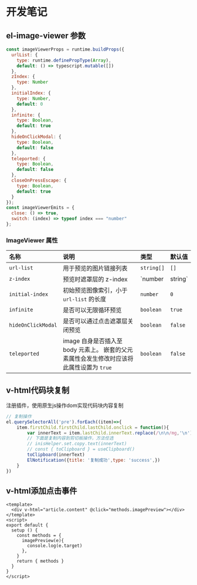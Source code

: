 # 开发笔记

## el-image-viewer 参数

``` js
const imageViewerProps = runtime.buildProps({
  urlList: {
    type: runtime.definePropType(Array),
    default: () => typescript.mutable([])
  },
  zIndex: {
    type: Number
  },
  initialIndex: {
    type: Number,
    default: 0
  },
  infinite: {
    type: Boolean,
    default: true
  },
  hideOnClickModal: {
    type: Boolean,
    default: false
  },
  teleported: {
    type: Boolean,
    default: false
  },
  closeOnPressEscape: {
    type: Boolean,
    default: true
  }
});
const imageViewerEmits = {
  close: () => true,
  switch: (index) => typeof index === "number"
};
```

### ImageViewer 属性

| 名称                  | 说明                                                         | 类型              | 默认值  |
| :-------------------- | :----------------------------------------------------------- | :---------------- | :------ |
| `url-list`            | 用于预览的图片链接列表                                       | `string[]`        | `[]`    |
| `z-index`             | 预览时遮罩层的 z-index                                       | `number | string` | —       |
| `initial-index`       | 初始预览图像索引，小于 `url-list` 的长度                     | `number`          | `0`     |
| `infinite`            | 是否可以无限循环预览                                         | `boolean`         | `true`  |
| `hideOnClickModal` | 是否可以通过点击遮罩层关闭预览                               | `boolean`         | `false` |
| `teleported`          | image 自身是否插入至 body 元素上。 嵌套的父元素属性会发生修改时应该将此属性设置为 `true` | `boolean`         | `false` |

## v-html代码块复制

注册插件，使用原生js操作dom实现代码块内容复制

```js
// 复制操作
el.querySelectorAll('pre').forEach((item)=>{
    item.firstChild.firstChild.lastChild.onclick = function(){
        var innerText = item.lastChild.innerText.replace(/\n\n/mg,'\n')
        // 下面是复制内容到剪切板操作，方法任选
        // inisHelper.set.copy.text(innerText)
        // const { toClipboard } = useClipboard()
        toClipboard(innerText)
        ElNotification({title: '复制成功',type: 'success',})  
    }
})
```

## v-html添加点击事件

```vue
<template>
  <div v-html="article.content" @click="methods.imagePreview"></div>
</template>
<script>
export default {
  setup () {
    const methods = {
      imagePreview(e){
        console.log(e.target)
      },
    }
    return { methods }
  }
}
</script>
```
